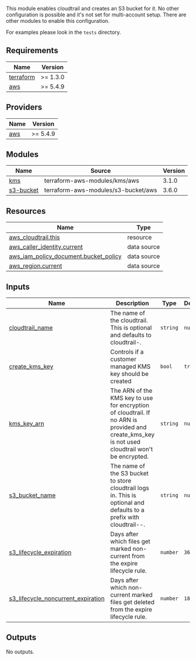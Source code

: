 This module enables cloudtrail and creates an S3 bucket for it. No other configuration is possible and it's not set for multi-account setup. There are other modules to enable this configuration.

For examples please look in the `tests` directory.

<!-- BEGINNING OF PRE-COMMIT-TERRAFORM DOCS HOOK -->
## Requirements

| Name | Version |
|------|---------|
| <a name="requirement_terraform"></a> [terraform](#requirement\_terraform) | >= 1.3.0 |
| <a name="requirement_aws"></a> [aws](#requirement\_aws) | >= 5.4.9 |

## Providers

| Name | Version |
|------|---------|
| <a name="provider_aws"></a> [aws](#provider\_aws) | >= 5.4.9 |

## Modules

| Name | Source | Version |
|------|--------|---------|
| <a name="module_kms"></a> [kms](#module\_kms) | terraform-aws-modules/kms/aws | 3.1.0 |
| <a name="module_s3-bucket"></a> [s3-bucket](#module\_s3-bucket) | terraform-aws-modules/s3-bucket/aws | 3.6.0 |

## Resources

| Name | Type |
|------|------|
| [aws_cloudtrail.this](https://registry.terraform.io/providers/hashicorp/aws/latest/docs/resources/cloudtrail) | resource |
| [aws_caller_identity.current](https://registry.terraform.io/providers/hashicorp/aws/latest/docs/data-sources/caller_identity) | data source |
| [aws_iam_policy_document.bucket_policy](https://registry.terraform.io/providers/hashicorp/aws/latest/docs/data-sources/iam_policy_document) | data source |
| [aws_region.current](https://registry.terraform.io/providers/hashicorp/aws/latest/docs/data-sources/region) | data source |

## Inputs

| Name | Description | Type | Default | Required |
|------|-------------|------|---------|:--------:|
| <a name="input_cloudtrail_name"></a> [cloudtrail\_name](#input\_cloudtrail\_name) | The name of the cloudtrail. This is optional and defaults to cloudtrail-<ACCOUNTID>. | `string` | `null` | no |
| <a name="input_create_kms_key"></a> [create\_kms\_key](#input\_create\_kms\_key) | Controls if a customer managed KMS key should be created | `bool` | `true` | no |
| <a name="input_kms_key_arn"></a> [kms\_key\_arn](#input\_kms\_key\_arn) | The ARN of the KMS key to use for encryption of cloudtrail. If no ARN is provided and create\_kms\_key is not used cloudtrail won't be encrypted. | `string` | `null` | no |
| <a name="input_s3_bucket_name"></a> [s3\_bucket\_name](#input\_s3\_bucket\_name) | The name of the S3 bucket to store cloudtrail logs in. This is optional and defaults to a prefix with cloudtrail-<ACCOUNTID>-. | `string` | `null` | no |
| <a name="input_s3_lifecycle_expiration"></a> [s3\_lifecycle\_expiration](#input\_s3\_lifecycle\_expiration) | Days after which files get marked non-current from the expire lifecycle rule. | `number` | `365` | no |
| <a name="input_s3_lifecycle_noncurrent_expiration"></a> [s3\_lifecycle\_noncurrent\_expiration](#input\_s3\_lifecycle\_noncurrent\_expiration) | Days after which non-current marked files get deleted from the expire lifecycle rule. | `number` | `180` | no |

## Outputs

No outputs.
<!-- END OF PRE-COMMIT-TERRAFORM DOCS HOOK -->
